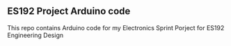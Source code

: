 ## ES192 Project Arduino code

This repo contains Arduino code for my Electronics Sprint Porject for ES192 Engineering Design